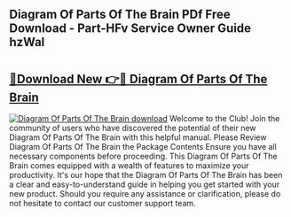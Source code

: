 ## Diagram Of Parts Of The Brain PDf Free Download - Part-HFv Service Owner Guide hzWal

# <h2><a href="http://dfnyzl.blite.top/?on=Diagram+Of+Parts+Of+The+Brain">🔗Download New 👉🔴 Diagram Of Parts Of The Brain</a></h2>

[![Diagram Of Parts Of The Brain download](https://i.imgur.com/lujVjoI.png)](http://dfnyzl.blite.top/?on=Diagram+Of+Parts+Of+The+Brain)
Welcome to the Club! Join the community of users who have discovered the potential of their new Diagram Of Parts Of The Brain with this helpful manual. Please Review Diagram Of Parts Of The Brain the Package Contents Ensure you have all necessary components before proceeding. This Diagram Of Parts Of The Brain comes equipped with a wealth of features to maximize your productivity. It's our hope that the Diagram Of Parts Of The Brain has been a clear and easy-to-understand guide in helping you get started with your new product. Should you require any assistance or clarification, please do not hesitate to contact our customer support team.
